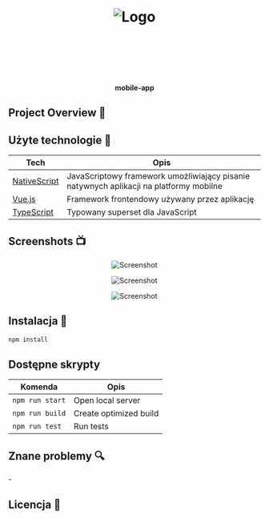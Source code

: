 <h1 align="center">

<br>

<p align="center">
<img src=""  alt="Logo">
</p>

<br>

<br>

</h1>

<h4 align="center">mobile-app</h4>

## Project Overview 🎉

## Użyte technologie 🔧

| Tech                                          | Opis                                                                                   |
| --------------------------------------------- | -------------------------------------------------------------------------------------- |
| [NativeScript](https://www.nativescript.org/) | JavaScriptowy framework umożliwiający pisanie natywnych aplikacji na platformy mobilne |
| [Vue.js](https://vuejs.org/)                  | Framework frontendowy używany przez aplikację                                          |
| [TypeScript](https://www.typescriptlang.org/) | Typowany superset dla JavaScript                                                       |


## Screenshots 📺

<p align="center">
    <img src="" alt="Screenshot">
</p>

<p align="center">
    <img src="" alt="Screenshot">
</p>

<p align="center">
    <img src="" alt="Screenshot">
</p>

## Instalacja 💾

```bash
npm install
```

## Dostępne skrypty

| Komenda                   | Opis                   |
| ------------------------- | ----------------------------- |
| `npm run start`           | Open local server             |
| `npm run build`           | Create optimized build        |
| `npm run test`            | Run tests                     |

## Znane problemy 🔍
\-

## Licencja 🔱
